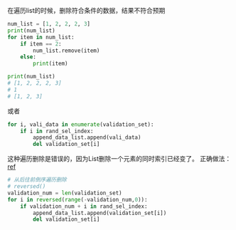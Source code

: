 在遍历list的时候，删除符合条件的数据，结果不符合预期
```python
num_list = [1, 2, 2, 2, 3]
print(num_list)
for item in num_list:
    if item == 2:
        num_list.remove(item)
    else:
        print(item)

print(num_list)
# [1, 2, 2, 2, 3]
# 1
# [1, 2, 3]
```
或者
```python
for i, vali_data in enumerate(validation_set):
    if i in rand_sel_index:
        append_data_list.append(vali_data)
        del validation_set[i]
```
这种遍历删除是错误的，因为List删除一个元素的同时索引已经变了。
正确做法：
[ref](https://www.cnblogs.com/34fj/p/6351458.html#:~:text=Python%E9%81%8D%E5%8E%86%E5%88%97%E8%A1%A8%E5%88%A0%E9%99%A4%E5%A4%9A%E4%B8%AA%E5%88%97%E8%A1%A8%E5%85%83%E7%B4%A0%201%20%E6%8A%8A%E5%88%97%E8%A1%A8%E6%8B%B7%E8%B4%9D%EF%BC%8C%E7%84%B6%E5%90%8E%E5%AF%B9%E5%8E%9F%E5%88%97%E8%A1%A8%E8%BF%9B%E8%A1%8C%E5%88%A0%E9%99%A4%E6%93%8D%E4%BD%9C%E5%B0%B1%E6%B2%A1%E9%97%AE%E9%A2%98%E4%BA%86,2%20%E4%BB%8E%E5%90%8E%E5%BE%80%E5%89%8D%E9%81%8D%E5%8E%86%E5%88%97%E8%A1%A8%EF%BC%8C%E5%88%A0%E9%99%A4%203%20filter%E5%87%BD%E6%95%B0)
```python
# 从后往前倒序遍历删除
# reversed()
validation_num = len(validation_set)
for i in reversed(range(-validation_num,0)):
    if validation_num + i in rand_sel_index:
        append_data_list.append(validation_set[i])
        del validation_set[i]
```

